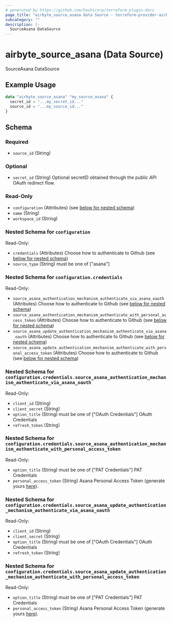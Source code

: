 ```yaml
---
# generated by https://github.com/hashicorp/terraform-plugin-docs
page_title: "airbyte_source_asana Data Source - terraform-provider-airbyte"
subcategory: ""
description: |-
  SourceAsana DataSource
---
```


# airbyte_source_asana (Data Source)

SourceAsana DataSource

## Example Usage

```terraform
data "airbyte_source_asana" "my_source_asana" {
  secret_id = "...my_secret_id..."
  source_id = "...my_source_id..."
}
```

<!-- schema generated by tfplugindocs -->
## Schema

### Required

- `source_id` (String)

### Optional

- `secret_id` (String) Optional secretID obtained through the public API OAuth redirect flow.

### Read-Only

- `configuration` (Attributes) (see [below for nested schema](#nestedatt--configuration))
- `name` (String)
- `workspace_id` (String)

<a id="nestedatt--configuration"></a>
### Nested Schema for `configuration`

Read-Only:

- `credentials` (Attributes) Choose how to authenticate to Github (see [below for nested schema](#nestedatt--configuration--credentials))
- `source_type` (String) must be one of ["asana"]

<a id="nestedatt--configuration--credentials"></a>
### Nested Schema for `configuration.credentials`

Read-Only:

- `source_asana_authentication_mechanism_authenticate_via_asana_oauth` (Attributes) Choose how to authenticate to Github (see [below for nested schema](#nestedatt--configuration--credentials--source_asana_authentication_mechanism_authenticate_via_asana_oauth))
- `source_asana_authentication_mechanism_authenticate_with_personal_access_token` (Attributes) Choose how to authenticate to Github (see [below for nested schema](#nestedatt--configuration--credentials--source_asana_authentication_mechanism_authenticate_with_personal_access_token))
- `source_asana_update_authentication_mechanism_authenticate_via_asana_oauth` (Attributes) Choose how to authenticate to Github (see [below for nested schema](#nestedatt--configuration--credentials--source_asana_update_authentication_mechanism_authenticate_via_asana_oauth))
- `source_asana_update_authentication_mechanism_authenticate_with_personal_access_token` (Attributes) Choose how to authenticate to Github (see [below for nested schema](#nestedatt--configuration--credentials--source_asana_update_authentication_mechanism_authenticate_with_personal_access_token))

<a id="nestedatt--configuration--credentials--source_asana_authentication_mechanism_authenticate_via_asana_oauth"></a>
### Nested Schema for `configuration.credentials.source_asana_authentication_mechanism_authenticate_via_asana_oauth`

Read-Only:

- `client_id` (String)
- `client_secret` (String)
- `option_title` (String) must be one of ["OAuth Credentials"]
OAuth Credentials
- `refresh_token` (String)


<a id="nestedatt--configuration--credentials--source_asana_authentication_mechanism_authenticate_with_personal_access_token"></a>
### Nested Schema for `configuration.credentials.source_asana_authentication_mechanism_authenticate_with_personal_access_token`

Read-Only:

- `option_title` (String) must be one of ["PAT Credentials"]
PAT Credentials
- `personal_access_token` (String) Asana Personal Access Token (generate yours <a href="https://app.asana.com/0/developer-console">here</a>).


<a id="nestedatt--configuration--credentials--source_asana_update_authentication_mechanism_authenticate_via_asana_oauth"></a>
### Nested Schema for `configuration.credentials.source_asana_update_authentication_mechanism_authenticate_via_asana_oauth`

Read-Only:

- `client_id` (String)
- `client_secret` (String)
- `option_title` (String) must be one of ["OAuth Credentials"]
OAuth Credentials
- `refresh_token` (String)


<a id="nestedatt--configuration--credentials--source_asana_update_authentication_mechanism_authenticate_with_personal_access_token"></a>
### Nested Schema for `configuration.credentials.source_asana_update_authentication_mechanism_authenticate_with_personal_access_token`

Read-Only:

- `option_title` (String) must be one of ["PAT Credentials"]
PAT Credentials
- `personal_access_token` (String) Asana Personal Access Token (generate yours <a href="https://app.asana.com/0/developer-console">here</a>).


